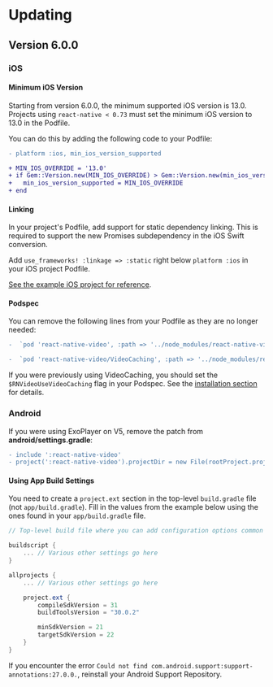 # Updating

## Version 6.0.0

### iOS

#### Minimum iOS Version
Starting from version 6.0.0, the minimum supported iOS version is 13.0. Projects using `react-native < 0.73` must set the minimum iOS version to 13.0 in the Podfile.

You can do this by adding the following code to your Podfile:

```diff
- platform :ios, min_ios_version_supported

+ MIN_IOS_OVERRIDE = '13.0'
+ if Gem::Version.new(MIN_IOS_OVERRIDE) > Gem::Version.new(min_ios_version_supported)
+   min_ios_version_supported = MIN_IOS_OVERRIDE
+ end
```

#### Linking
In your project's Podfile, add support for static dependency linking. This is required to support the new Promises subdependency in the iOS Swift conversion.

Add `use_frameworks! :linkage => :static` right below `platform :ios` in your iOS project Podfile.

[See the example iOS project for reference](https://github.com/TheWidlarzGroup/react-native-video/blob/master/examples/basic/ios/Podfile#L5).

#### Podspec

You can remove the following lines from your Podfile as they are no longer needed:

```diff
-  `pod 'react-native-video', :path => '../node_modules/react-native-video/react-native-video.podspec'`

-  `pod 'react-native-video/VideoCaching', :path => '../node_modules/react-native-video/react-native-video.podspec'`
```

If you were previously using VideoCaching, you should set the `$RNVideoUseVideoCaching` flag in your Podspec. See the [installation section](https://docs.thewidlarzgroup.com/react-native-video/installation#video-caching) for details.

### Android

If you were using ExoPlayer on V5, remove the patch from **android/settings.gradle**:

```diff
- include ':react-native-video'
- project(':react-native-video').projectDir = new File(rootProject.projectDir, '../node_modules/react-native-video/android-exoplayer')
```

#### Using App Build Settings
You need to create a `project.ext` section in the top-level `build.gradle` file (not `app/build.gradle`). Fill in the values from the example below using the ones found in your `app/build.gradle` file.

```groovy
// Top-level build file where you can add configuration options common to all sub-projects/modules.

buildscript {
    ... // Various other settings go here
}

allprojects {
    ... // Various other settings go here

    project.ext {
        compileSdkVersion = 31
        buildToolsVersion = "30.0.2"

        minSdkVersion = 21
        targetSdkVersion = 22
    }
}
```

If you encounter the error `Could not find com.android.support:support-annotations:27.0.0.`, reinstall your Android Support Repository.
